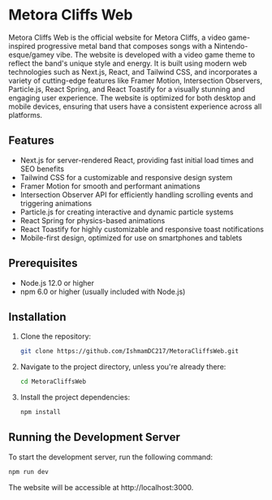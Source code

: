 # Metora Cliffs Web

Metora Cliffs Web is the official website for Metora Cliffs, a video game-inspired progressive metal band that composes songs with a Nintendo-esque/gamey vibe. The website is developed with a video game theme to reflect the band's unique style and energy. It is built using modern web technologies such as Next.js, React, and Tailwind CSS, and incorporates a variety of cutting-edge features like Framer Motion, Intersection Observers, Particle.js, React Spring, and React Toastify for a visually stunning and engaging user experience. The website is optimized for both desktop and mobile devices, ensuring that users have a consistent experience across all platforms.

## Features

- Next.js for server-rendered React, providing fast initial load times and SEO benefits
- Tailwind CSS for a customizable and responsive design system
- Framer Motion for smooth and performant animations
- Intersection Observer API for efficiently handling scrolling events and triggering animations 
- Particle.js for creating interactive and dynamic particle systems
- React Spring for physics-based animations
- React Toastify for highly customizable and responsive toast notifications
- Mobile-first design, optimized for use on smartphones and tablets

## Prerequisites

- Node.js 12.0 or higher
- npm 6.0 or higher (usually included with Node.js)

## Installation

1. Clone the repository:

   ```bash
   git clone https://github.com/IshmamDC217/MetoraCliffsWeb.git
   
2. Navigate to the project directory, unless you're already there:

   ```bash
   cd MetoraCliffsWeb
   
3. Install the project dependencies:

   ```bash
   npm install
   
## Running the Development Server

To start the development server, run the following command:

```bash
npm run dev
```

The website will be accessible at http://localhost:3000.


